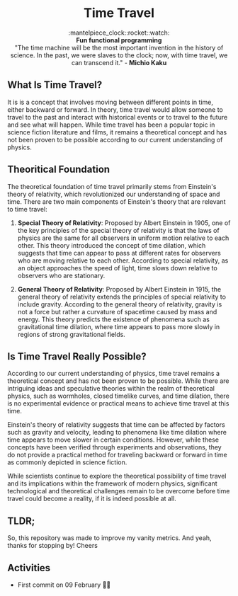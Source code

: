 <h1 align="center">Time Travel</h1>

<div align="center">
  :mantelpiece_clock::rocket::watch:
</div>
<div align="center">
  <strong>Fun functional programming</strong>
</div>
<div align="center">
  "The time machine will be the most important invention in the history of
  science. In the past, we were slaves to the clock; now, with time travel,
  we can transcend it." - <strong>Michio Kaku</strong>
</div>

## What Is Time Travel?

It is is a concept that involves moving between different points in time,
either backward or forward. In theory, time travel would allow someone to
travel to the past and interact with historical events or to travel to the
future and see what will happen. While time travel has been a popular topic
in science fiction literature and films, it remains a theoretical concept
and has not been proven to be possible according to our current understanding
of physics.

## Theoritical Foundation

The theoretical foundation of time travel primarily stems from Einstein's
theory of relativity, which revolutionized our understanding of space and time.
There are two main components of Einstein's theory that are relevant to time
travel:

1. **Special Theory of Relativity**: Proposed by Albert Einstein in 1905, one
   of the key principles of the special theory of relativity is that the laws of
   physics are the same for all observers in uniform motion relative to each
   other. This theory introduced the concept of time dilation, which suggests that
   time can appear to pass at different rates for observers who are moving
   relative to each other. According to special relativity, as an object
   approaches the speed of light, time slows down relative to observers who are
   stationary.

2. **General Theory of Relativity**: Proposed by Albert Einstein in 1915,
   the general theory of relativity extends the principles of special relativity
   to include gravity. According to the general theory of relativity, gravity is
   not a force but rather a curvature of spacetime caused by mass and energy.
   This theory predicts the existence of phenomena such as gravitational time
   dilation, where time appears to pass more slowly in regions of strong
   gravitational fields.

## Is Time Travel Really Possible?

According to our current understanding of physics, time travel remains a
theoretical concept and has not been proven to be possible. While there are
intriguing ideas and speculative theories within the realm of theoretical
physics, such as wormholes, closed timelike curves, and time dilation, there
is no experimental evidence or practical means to achieve time travel at this
time.

Einstein's theory of relativity suggests that time can be affected by factors
such as gravity and velocity, leading to phenomena like time dilation where
time appears to move slower in certain conditions. However, while these
concepts have been verified through experiments and observations, they do not
provide a practical method for traveling backward or forward in time as
commonly depicted in science fiction.

While scientists continue to explore the theoretical possibility of time
travel and its implications within the framework of modern physics, significant
technological and theoretical challenges remain to be overcome before time
travel could become a reality, if it is indeed possible at all.

## TLDR;

So, this repository was made to improve my vanity metrics. And yeah, thanks
for stopping by!
Cheers

## Activities

- First commit on 09 February :family_woman_boy:
